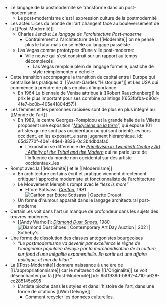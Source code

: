 - Le langage de la postmodernité se transforme dans un post-modernisme
	- Le post-modernisme c'est l'expression culture de la postmodernité
- Les acteur..ices du monde de l'art changent face au bouleversement de la [[Post-Modernité]]
	- Charles Jencks: *Le langage de l'architecture Post-moderne*
		- Contrairement à l'architecture de la [[Modernité]] on ne pense plus le futur mais on se mêle au langage passéiste
	- Las Vegas comme prototypes d'une ville post-moderne:
		- Ville neuve qui s'est construit sur un rapport au temps décomplexés
			- Las Vegas remploie plein de langage formelle, pastiche de style réimplémenter à échelle
- Cette transition accompagne la transition de capital entre l'Europe qui centralise les pratiques d' [[Avant-Gardes "Historique"]] et Les USA qui commence à prendre de plus en plus d'importance
	- En 1964 La biennale de Venise attribue à [[Robert Rauschenberg]] le prix le plus important pour ses combine paintings ((653fbfba-d80d-4fe7-bc0b-405e41804d57))
- Les femmes et les personnes racisées sont de plus en plus intégré au [[Monde de l'art]]
	- En 1989, le centre Georges-Pompidou et la grande halle de la Villette proposent une exposition “[*Magiciens de la terre*](https://www.centrepompidou.fr/fr/programme/agenda/evenement/cTEXnL)”, qui expose 101 artistes qui ne sont pas occidentaux ou qui sont orienté..es hors occident, en les exposant..e sans jugement hiérarchique.
	  id:: 65d3770f-40e1-4de4-8826-0c3b4dbdafa0
		- L'expositon se differencie de [*Primitivism in Twentieth Century Art : Affinity of the Tribal and the Modern*](https://www.moma.org/calendar/exhibitions/1907) qui ne parle juste de l'influence du monde non occidental sur des artiste occidentaux..les
- Rompt avec la [[Modernité]] et le [[Modernisme]]
	- En architecture certains écrit et pratique viennent directement critiquer l'approche moderniste et fonctionnaliste de l'architecture
	- Le Mouvement Memphis rompt avec le *“less is more”*
		- Ettore Sottsass: [*Carlton*](https://www.espace-lumiere.fr/accueil/10358-carlton-etagere.html), 1981 ![Carlton par Ettore Sottsass | Gazette Drouot](https://medias.gazette-drouot.com/prod/medias/mediatheque/59811.jpg)
	- Un forme d'humour apparait dans le langage architectural post-moderne
- Certain..es voit dans l'art un manque de profondeur dans les sujets des œuvres modernes
	- [[Andy Warhol]]: [*Diamond Dust Shoes*](https://www.sothebys.com/en/buy/auction/2021/contemporary-art-day-auction-2/diamond-dust-shoes), 1980 ![Diamond Dust Shoes | Contemporary Art Day Auction | 2021 | Sotheby's](https://sothebys-md.brightspotcdn.com/dims4/default/f024b33/2147483647/strip/true/crop/2000x1379+0+0/resize/2048x1412!/quality/90/?url=http%3A%2F%2Fsothebys-brightspot.s3.amazonaws.com%2Fmedia-desk%2Fc7%2Fb8%2F8e3cee804b6cafdbd2f0d16726d5%2F361n10683-bq9px-01-a.jpg)
- Une forme de dissolution des classes antogonistes bourgeoises
	- *“Le postmodernisme va devenir par excellence le règne de l'imaginaire populaire dévoyé par la marchandisation de la culture, sur fond d'une inégalité exponentielle. En sortir est une affaire politique, et non de bilan.”*
- La [[Post-Modernité]] donnera naissance à une ère de [[L'appropriationnisme]] car le métarécit de [[L'Originalité]] se voit désenchanter par la [[Post-Modernité]]
  id:: 65f1939d-b892-4710-a628-cc285145e695
	- L'artiste pioche dans les styles et dans l'histoire de l'art, dans une forme de citations [[Wim Delvoye]]
		- Comment recycler les données culturelles.